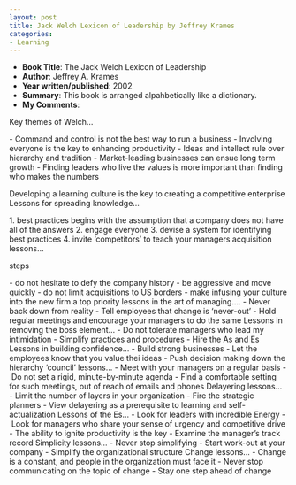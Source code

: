 ```yaml
---
layout: post
title: Jack Welch Lexicon of Leadership by Jeffrey Krames
categories:
- Learning
---
```



- **Book Title**: The Jack Welch Lexicon of Leadership
- **Author**: Jeffrey A. Krames
- **Year written/published**: 2002
- **Summary**: This book is arranged alpahbetically like a dictionary.
- **My Comments**:

Key themes of Welch…

- Command and control is not the best way to run a business
- Involving everyone is the key to enhancing productivity
- Ideas and intellect rule over hierarchy and tradition
- Market-leading businesses can ensue long term growth
- Finding leaders who live the values is more important than finding who makes the numbers

Developing a learning culture is the key to creating a competitive enterprise Lessons for spreading knowledge…

1. best practices begins with the assumption that a company does not have all of the answers
2. engage everyone
3. devise a system for identifying best practices
4. invite ‘competitors’ to teach your managers acquisition lessons…

steps

- do not hesitate to defy the company history
- be aggressive and move quickly
- do not limit acquisitions to US borders
- make infusing your culture into the new firm a top priority lessons in the art of managing….
- Never back down from reality
- Tell employees that change is ‘never-out’
- Hold regular meetings and encourage your managers to do the same Lessons in removing the boss element…
- Do not tolerate managers who lead my intimidation
- Simplify practices and procedures
- Hire the As and Es Lessons in building confidence…
- Build strong businesses
- Let the employees know that you value thei ideas
- Push decision making down the hierarchy ‘council’ lessons…
- Meet with your managers on a regular basis
- Do not set a rigid, minute-by-minute agenda
- Find a comfortable setting for such meetings, out of reach of emails and phones Delayering lessons…
- Limit the number of layers in your organization
- Fire the strategic planners
- View delayering as a prerequisite to learning and self-actualization Lessons of the Es…
- Look for leaders with incredible Energy
- Look for managers who share your sense of urgency and competitive drive
- The ability to ignite productivity is the key
- Examine the manager’s track record Simplicity lessons…
- Never stop simplifying
- Start work-out at your company
- Simplify the organizational structure Change lessons…
- Change is a constant, and people in the organization must face it
- Never stop communicating on the topic of change
- Stay one step ahead of change
